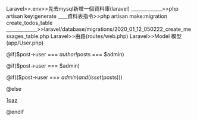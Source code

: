 Laravel>>.env>>先去mysql新增一個資料庫(laravel)
_____________>>php artisan key:generate
____資料表指令>>php artisan make:migration create_todos_table
_____________>>laravel/database/migrations/2020_01_12_050222_create_messages_table.php
Laravel>>由路(routes/web.php)
Laravel>>Model 模型(app/User.php)


<?php
var_dump($admin);die(); 
?>

@if($post->user === $auth or !$posts === $admin)

@if($post->user === $admin)


@if(($post->user === $admin) and (isset($posts)))

@else
<td><a class="btn btn-info" href="post/{{$post->id}}/edit" role="button">1qaz</a></td>

@endif